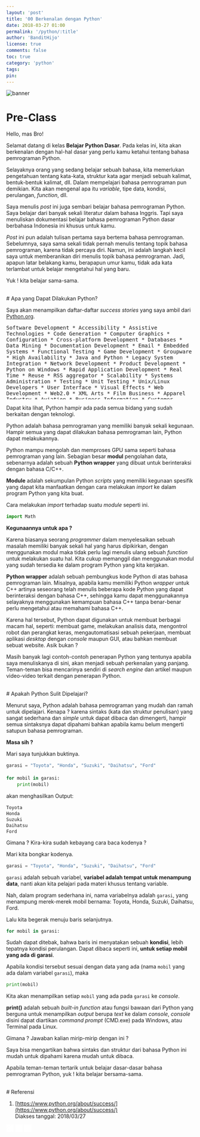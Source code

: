 ```yaml
---
layout: 'post'
title: '00 Berkenalan dengan Python'
date: 2018-03-27 01:00
permalink: '/python/:title'
author: 'BanditHijo'
license: true
comments: false
toc: true
category: 'python'
tags:
pin:
---
```


<img class="post-body-img" src="https://s20.postimg.cc/rjj46uizh/banner_python_00.png" alt="banner">

# Pre-Class

Hello, mas Bro!

Selamat datang di kelas **Belajar Python Dasar**. Pada kelas ini, kita akan berkenalan dengan hal-hal dasar yang perlu kamu ketahui tentang bahasa pemrograman Python.

Selayaknya orang yang sedang belajar sebuah bahasa, kita memerlukan pengetahuan tentang kata-kata, struktur kata agar menjadi sebuah kalimat, bentuk-bentuk kalimat, dll. Dalam mempelajari bahasa pemrograman pun demikian. Kita akan mengenal apa itu _variable_, tipe data, kondisi, perulangan, _function_, dll.

Saya menulis _post_ ini juga sembari belajar bahasa pemrograman Python. Saya belajar dari banyak sekali literatur dalam bahasa Inggris. Tapi saya menuliskan dokumentasi belajar bahasa pemrograman Python dasar berbahasa Indonesia ini khusus untuk kamu.

_Post_ ini pun adalah tulisan pertama saya bertema bahasa pemrograman. Sebelumnya, saya sama sekali tidak pernah menulis tentang topik bahasa pemrograman, karena tidak percaya diri. Namun, ini adalah langkah kecil saya untuk memberanikan diri menulis topik bahasa pemrograman. Jadi, apapun latar belakang kamu, berapapun umur kamu, tidak ada kata terlambat untuk belajar mengetahui hal yang baru.

Yuk ! kita belajar sama-sama.

<br>
# Apa yang Dapat Dilakukan Python?

Saya akan menampilkan daftar-daftar _success stories_ yang saya ambil dari [Python.org](https://www.python.org/about/success/).

<pre style="width:100%; height:200px; border-radius:4px; resize:none; white-space:wrap;">
Software Development
    * Accessibility
    * Assistive Technologies
    * Code Generation
    * Computer Graphics
    * Configuration
    * Cross-platform Development
    * Databases
    * Data Mining
    * Documentation Development
    * Email
    * Embedded Systems
    * Functional Testing
    * Game Development
    * Groupware
    * High Availability
    * Java and Python
    * Legacy System Integration
    * Network Development
    * Product Development
    * Python on Windows
    * Rapid Application Development
    * Real Time
    * Reuse
    * RSS aggregator
    * Scalability
    * Systems Administration
    * Testing
    * Unit Testing
    * Unix/Linux Developers
    * User Interface
    * Visual Effects
    * Web Development
    * Web2.0
    * XML

Arts
    * Film

Business
    * Apparel Industry
    * Aviation
    * Business Information
    * Customer Relationship Management (CRM)
    * Collaboration Support
    * Content Management
    * Document Management
    * Energy Efficiency
    * E-Commerce
    * Enterprise Resource Planning (ERP)
    * Financial Services
    * Fortune 500
    * GIS and Mapping
    * Hosting
    * Human Resources
    * Knowledge Management
    * Manufacturing
    * Product Development
    * Project Management
    * Quality Control, Six Sigma, Lean Manufacturing
    * Relational Online Analytical Processing (ROLAP)
    * Risk Management
    * ROI Case Study

Education
    * Post Secondary

Government
    * Administration
    * Homeland Security
    * Public Safety
    * Traffic Control, Urban Infrastructure

Scientific
    * Biology
    * Bioinformatics
    * Computational Chemistry
    * Data Visualization
    * Drug Discovery
    * GIS and Mapping
    * Scientific Programming
    * Simulation
    * Weather

Engineering
    * Energy Efficiency
    * GIS and Mapping
    * Lighting
    * Marine
    * Simulation
</pre>

Dapat kita lihat, Python hampir ada pada semua bidang yang sudah berkaitan dengan teknologi.


Python adalah bahasa pemrograman yang memiliki banyak sekali kegunaan. Hampir semua yang dapat dilakukan bahasa pemrograman lain, Python dapat melakukannya.

Python mampu mengolah dan memproses GPU sama seperti bahasa pemrograman yang lain. Sebagian besar **modul** pengolahan data, sebenarnya adalah sebuah **Python wrapper** yang dibuat untuk berinteraksi dengan bahasa C/C++.

**Module** adalah sekumpulan Python _scripts_ yang memiliki kegunaan spesifik yang dapat kita manfaatkan dengan cara melakukan _import_ ke dalam program Python yang kita buat.

Cara melakukan _import_ terhadap suatu _module_ seperti ini.
```python
import Math
```

**Kegunaannya untuk apa ?**

Karena biasanya seorang _programmer_ dalam menyelesaikan sebuah masalah memiliki banyak sekali hal yang harus dipikirkan, dengan menggunakan modul maka tidak perlu lagi menulis ulang sebuah _function_ untuk melakukan suatu hal. Kita cukup memanggil dan menggunakan modul yang sudah tersedia ke dalam program Python yang kita kerjakan.

**Python wrapper** adalah sebuah pembungkus kode Python di atas bahasa pemrograman lain. Misalnya, apabila kamu memiliki Python _wrapper_ untuk C++ artinya seseorang telah menulis beberapa kode Python yang dapat berinteraksi dengan bahasa C++, sehingga kamu dapat menggunakannya selayaknya menggunakan kemampuan bahasa C++ tanpa benar-benar perlu mengetahui atau memahami bahasa C++.

Karena hal tersebut, Python dapat digunakan untuk membuat berbagai macam hal, seperti: membuat game, melakukan analisis data, mengontrol robot dan perangkat keras, mengautomatisasi sebuah pekerjaan,  membuat aplikasi _desktop_ dengan _console_ maupun GUI, atau bahkan membuat sebuat website. Asik bukan ?

Masih banyak lagi contoh-contoh penerapan Python yang tentunya apabila saya menuliskanya di sini, akan menjadi sebuah perkenalan yang panjang. Teman-teman bisa mencarinya sendiri di _search engine_ dan artikel maupun video-video terkait dengan penerapan Python.

<br>
# Apakah Python Sulit Dipelajari?

Menurut saya, Python adalah bahasa pemrograman yang mudah dan ramah untuk dipelajari. Kenapa ? karena sintaks (kata dan struktur penulisan) yang sangat sederhana dan _simple_ untuk dapat dibaca dan dimengerti, hampir semua sintaksnya dapat dipahami bahkan apabila kamu belum mengerti satupun bahasa pemrograman.

**Masa sih ?**

Mari saya tunjukkan buktinya.

```python
garasi = "Toyota", "Honda", "Suzuki", "Daihatsu", "Ford"

for mobil in garasi:
    print(mobil)
```

akan menghasilkan Output:
```
Toyota
Honda
Suzuki
Daihatsu
Ford
```

Gimana ? Kira-kira sudah kebayang cara baca kodenya ?

Mari kita bongkar kodenya.
```python
garasi = "Toyota", "Honda", "Suzuki", "Daihatsu", "Ford"
```
`garasi` adalah sebuah variabel, **variabel adalah tempat untuk menampung data**, nanti akan kita pelajari pada materi khusus tentang variable.

Nah, dalam program sederhana ini, nama variabelnya adalah `garasi`, yang menampung merek-merek mobil bernama: Toyota, Honda, Suzuki, Daihatsu, Ford.

Lalu kita begerak menuju baris selanjutnya.
```python
for mobil in garasi:
```
Sudah dapat ditebak, bahwa baris ini menyatakan sebuah **kondisi**, lebih tepatnya kondisi perulangan. Dapat dibaca seperti ini, **untuk setiap mobil yang ada di garasi**.

Apabila kondisi tersebut sesuai dengan data yang ada (nama `mobil` yang ada dalam variabel `garasi`), maka
```python
print(mobil)
```
Kita akan menampilkan setiap `mobil` yang ada pada `garasi` ke _console_.

**print()** adalah sebuah _built-in function_ atau fungsi bawaan dari Python yang berguna untuk menampilkan _output_ berupa _text_ ke dalam _console_, _console_ disini dapat diartikan _command prompt_ (CMD.exe) pada Windows, atau Terminal pada Linux.

Gimana ? Jawaban kalian mirip-mirip dengan ini ?

Saya bisa mengartikan bahwa sintaks dan struktur dari bahasa Python ini mudah untuk dipahami karena mudah untuk dibaca.

Apabila teman-teman tertarik untuk belajar dasar-dasar bahasa pemrograman Python, yuk ! kita belajar bersama-sama.

<br>
# Referensi

1. [https://www.python.org/about/success/](https://www.python.org/about/success/)
<br>Diakses tanggal: 2018/03/27

<!-- NEXT PREV BUTTON -->
<div class="post-nav">
<a class="btn-blue-l disabled" href="#"><img style="width:20px;" src="/assets/img/logo/logo_ap.png"></a>
<a class="btn-blue-c" href="/python/"><img style="width:20px;" src="/assets/img/logo/logo_menu.png"></a>
<a class="btn-blue-r" href="/python/01-hal-yang-harus-dipersiapkan"><img style="width:20px;" src="/assets/img/logo/logo_an.png"></a>
</div>
